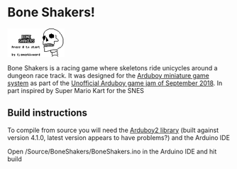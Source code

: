 # Bone Shakers!

![Demo](Images/demo.gif)

Bone Shakers is a racing game where skeletons ride unicycles around a dungeon race track. It was designed for the [Arduboy miniature game system](https://www.arduboy.com) as part of the [Unofficial Arduboy game jam of September 2018](https://community.arduboy.com/t/unofficial-game-jam-4-1st-sept-to-the-10th-sep-2018/6254/104). In part inspired by Super Mario Kart for the SNES

## Build instructions
To compile from source you will need the [Arduboy2 library](https://github.com/MLXXXp/Arduboy2) (built against version 4.1.0, latest version appears to have problems?) and the Arduino IDE

Open /Source/BoneShakers/BoneShakers.ino in the Arduino IDE and hit build
